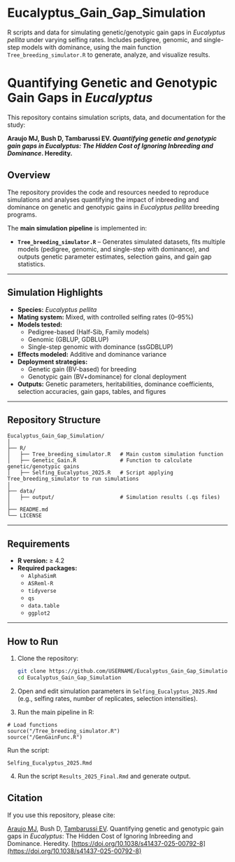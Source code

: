 # Eucalyptus_Gain_Gap_Simulation
R scripts and data for simulating genetic/genotypic gain gaps in *Eucalyptus pellita* under varying selfing rates. Includes pedigree, genomic, and single-step models with dominance, using the main function `Tree_breeding_simulator.R` to generate, analyze, and visualize results.

# Quantifying Genetic and Genotypic Gain Gaps in *Eucalyptus*

This repository contains simulation scripts, data, and documentation for the study:

**Araujo MJ, Bush D, Tambarussi EV. _Quantifying genetic and genotypic gain gaps in *Eucalyptus*: The Hidden Cost of Ignoring Inbreeding and Dominance_. Heredity.**

## Overview

The repository provides the code and resources needed to reproduce simulations and analyses quantifying the impact of inbreeding and dominance on genetic and genotypic gains in *Eucalyptus pellita* breeding programs.

The **main simulation pipeline** is implemented in:

- **`Tree_breeding_simulator.R`** – Generates simulated datasets, fits multiple models (pedigree, genomic, and single-step with dominance), and outputs genetic parameter estimates, selection gains, and gain gap statistics.

---

## Simulation Highlights

- **Species:** *Eucalyptus pellita*
- **Mating system:** Mixed, with controlled selfing rates (0–95%)
- **Models tested:**  
  - Pedigree-based (Half-Sib, Family models)  
  - Genomic (GBLUP, GDBLUP)  
  - Single-step genomic with dominance (ssGDBLUP)  
- **Effects modeled:** Additive and dominance variance
- **Deployment strategies:**  
  - Genetic gain (BV-based) for breeding  
  - Genotypic gain (BV+dominance) for clonal deployment
- **Outputs:** Genetic parameters, heritabilities, dominance coefficients, selection accuracies, gain gaps, tables, and figures

---

## Repository Structure

```
Eucalyptus_Gain_Gap_Simulation/
│
├── R/
│   ├── Tree_breeding_simulator.R   # Main custom simulation function 
│   ├── Genetic_Gain.R              # Function to calculate genetic/genotypic gains
│   ├── Selfing_Eucalyptus_2025.R   # Script applying Tree_breeding_simulator to run simulations
│
├── data/
│   ├── output/                     # Simulation results (.qs files)
│
├── README.md
└── LICENSE

```
---

## Requirements

- **R version:** ≥ 4.2  
- **Required packages:**  
  - `AlphaSimR`
  - `ASReml-R`
  - `tidyverse`
  - `qs`
  - `data.table`
  - `ggplot2`

---

## How to Run

1. Clone the repository:
   ```bash
   git clone https://github.com/USERNAME/Eucalyptus_Gain_Gap_Simulation.git
   cd Eucalyptus_Gain_Gap_Simulation
   ```
2. Open and edit simulation parameters in `Selfing_Eucalyptus_2025.Rmd` (e.g., selfing rates, number of replicates, selection intensities).

3. Run the main pipeline in R:

```{r}
# Load functions
source("/Tree_breeding_simulator.R")
source("/GenGainFunc.R")

```
Run the script:

`Selfing_Eucalyptus_2025.Rmd`

4. Run the script `Results_2025_Final.Rmd` and generate output.

## Citation
If you use this repository, please cite:

[Araujo MJ](https://orcid.org/0000-0001-7218-3879), Bush D, [Tambarussi EV](https://orcid.org/0000-0001-9478-5379). Quantifying genetic and genotypic gain gaps in *Eucalyptus*: The Hidden Cost of Ignoring Inbreeding and Dominance. Heredity. [https://doi.org/10.1038/s41437-025-00792-8](https://doi.org/10.1038/s41437-025-00792-8)
